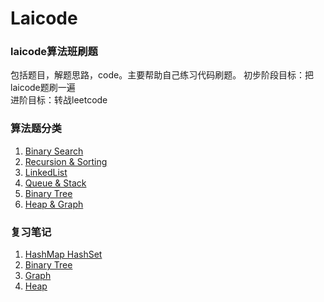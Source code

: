 # Laicode
 
 ### laicode算法班刷题  

 包括题目，解题思路，code。主要帮助自己练习代码刷题。
 初步阶段目标：把laicode题刷一遍  
 进阶目标：转战leetcode


### 算法题分类
 1. [Binary Search](./Algorithm/BinarySearch.md)
 2. [Recursion & Sorting](./Algorithm/Recursion_Sorting.md)
 3. [LinkedList](./Algorithm/LinkedList.md)
 4. [Queue & Stack](./Algorithm/Queue_Stack.md)
 5. [Binary Tree](./Algorithm/BinaryTree.md)
 6. [Heap & Graph](./Algorithm/Heap_Graph.md)

### 复习笔记
1. [HashMap HashSet](./Notes/Map_Set_Hash.md)
2. [Binary Tree](./Notes/BinaryTree.md)
3. [Graph](./Notes/Graph.md)
4. [Heap](./Notes/Heap.md)